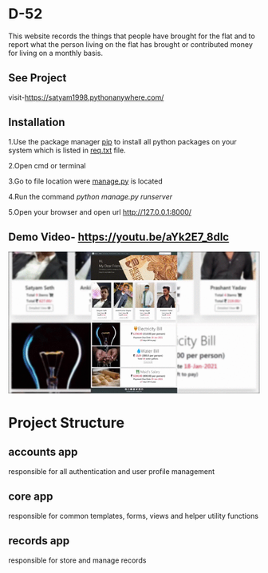 # D-52 

This website records the things that people have brought for the flat and to report what the person living on the flat has brought or contributed money for living on a monthly basis.

## See Project

visit-https://satyam1998.pythonanywhere.com/

## Installation

1.Use the package manager [pip](https://pip.pypa.io/en/stable/) to install all python packages on your system which is listed in [req.txt](https://github.com/satyam-seth/D-52/blob/master/req.txt) file.

2.Open cmd or terminal

3.Go to file location were [manage.py](https://github.com/satyam-seth/D-52/blob/master/account/manage.py) is located

4.Run the command *python manage.py runserver*

5.Open your browser and open url http://127.0.0.1:8000/


## Demo Video- https://youtu.be/aYk2E7_8dlc

![Demo GIF](https://github.com/satyam-seth/D-52/blob/master/demo.gif)



# Project Structure 

## accounts app
responsible for all authentication and user profile management

## core app 
responsible for common templates, forms, views and helper utility functions

## records app 
responsible for store and manage records